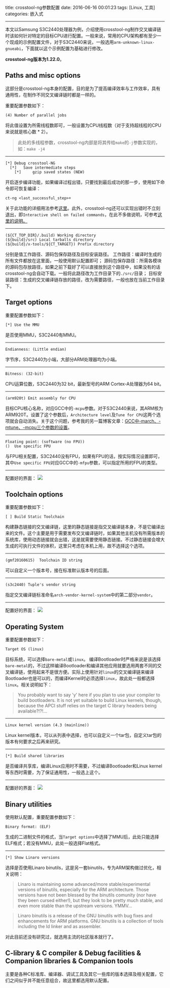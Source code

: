 title: crosstool-ng参数配置
date: 2016-06-16 00:01:23
tags: [Linux, 工具]
categories: 嵌入式

---

本文以Samsung S3C2440处理器为例，介绍使用crosstool-ng制作交叉编译链时该如何针对特定的目标CPU进行配置。一般来说，常用的CPU架构都有至少一个现成的示例配置文件，对于S3C2440来说，一般选用`arm-unknown-linux-gnueabi`，下面就以这个示例配置为基础进行修改。

<!--more-->

**crosstool-ng版本为1.22.0**。

## **Paths and misc options**
这部分是crosstool-ng本身的配置，目的是为了提高编译效率与工作效率，具有通用性，在制作不同交叉编译链时都是一样的。

重要配置参数如下：

```
(4) Number of parallel jobs
```
将此值设置为所需线程数即可，一般设置为CPU线程数（对于支持超线程的CPU来说就是核心数 * 2）。

> 此处的多线程参数，crosstool-ng内部是将其传给`make`的`-j`参数实现的，如：`make -j4`

----------

```
[*] Debug crosstool-NG                                                    
  [*]   Save intermediate steps                                             
    [*]     gzip saved states (NEW)
```
开启逐步编译功能，如果编译过程出错，只要找到最后成功的那一步，使用如下命令即可恢复编译：
```
ct-ng <last_successful_step>+
```

关于此功能的详细用法参考[这里](http://www.crifan.com/files/doc/docbook/crosstool_ng/release/html/crosstool_ng.html#restore_from_fail_step)。此外，crosstool-ng还可以实现出错时不立刻退出，即`Interactive shell on failed commands`，在此不多做说明，可参考[这里的说明。](http://www.crifan.com/files/doc/docbook/crosstool_ng/release/html/crosstool_ng.html#error_but_not_exit)

----------
```
(${CT_TOP_DIR}/.build) Working directory
(${build}/src) Local tarballs directory
(${build}/x-tools/${CT_TARGET}) Prefix directory
```
分别是值工作路径、源码包保存路径及目标安装路径。
工作路径：编译时生成的所有文件都放在这里面，一般使用默认配置即可；
源码包保存路径：所需各模块的源码包存放路径，如果之前下载好了可以直接放到这个路径中，如果没有的话crosstool-ng会自动下载。一般将此路径改为工作目录下的`./src/`目录；
目标安装路径：生成的交叉编译链存放的路径，改为需要路径，一般也放在当前工作目录下。

## **Target options**
重要配置参数如下：

```
[*] Use the MMU
```
是否使用MMU，S3C2440有MMU。

----------

```
Endianness: (Little endian)
```
字节序，S3C2440为小端，大部分ARM处理器均为小端。

----------

```
Bitness: (32-bit)
```
CPU运算位数，S3C2440为32 bit，最新型号的ARM Cortex-A处理器为64 bit。

----------

``` shell
(arm920t) Emit assembly for CPU
```
目标CPU核心名称，对应GCC中的`-mcpu`参数。对于S3C2440来说，其ARM核为ARM920T。设置了这个参数后，`Architecture level`及`Tune for CPU`这两个选项就会自动消失。关于这个问题，参考我的另一篇博客文章：[GCC中-march、-mtune、-mcpu三个参数的设置](/2016/06/15/GCC%E4%B8%AD-march%E3%80%81-mtune%E3%80%81-mcpu%E4%B8%89%E4%B8%AA%E5%8F%82%E6%95%B0%E7%9A%84%E8%AE%BE%E7%BD%AE/)。

----------

```
Floating point: (software (no FPU))
()  Use specific FPU
```
与FPU相关配置，S3C2440没有FPU，如果有FPU的话，按实际情况设置即可，其中`Use specific FPU`对应GCC中的`-mfpu`参数，可以指定所用的FPU的类型。

----------

配置好的界面：
![](http://7xnwyt.com1.z0.glb.clouddn.com/20160615172011.png)


## **Toolchain options**
重要配置参数如下：

```
[ ] Build Static Toolchain
```
构建静态链接的交叉编译链，这里的静态链接是指交叉编译链本身，不是它编译出来的文件。这个主要是用于需要发布交叉编译链时，如果其他主机没有所需版本的系统库，使用动态链接就会出错，这是就需要使用静态链接。不过静态链接会增大生成的可执行文件的体积，这里只考虑在本机上用，故不选择这个选项。

----------

```
(gmf20160615)  Toolchain ID string
```
可以自定义一个版本号，接在标准默认版本号的后面。

----------

```
(s3c2440) Tuple's vendor string
```
指定交叉编译链标准命名`arch-vendor-kernel-system`中的第二部分`vendor`。

----------

配置好的界面：
![](http://7xnwyt.com1.z0.glb.clouddn.com/20160615220831.png)

## **Operating System**
重要配置参数如下：

```
Target OS (linux)
```
目标系统，可以选择`bare-metal`或`linux`。
编译Bootloader时严格来说是该选择`bare-metal`的，不过这样编译Bootloader和编译其他应用就要选用两套不同的交叉编译链，使用起来不是很方便。实际上使用针对`linux`的交叉编译链来编译Bootloader也是可以的，而编译Kernel时必须选择`linux`，故此处一般都选择`linux`。相关说明如下：
> You probably want to say 'y' here if you plan to use your compiler to build bootloaders. It is not yet suitable to build Linux kernels, though, because the APCI stuff relies on the target C library headers being available?!?!...

----------

```
Linux kernel version (4.3 (mainline))
```
Linux kernel版本，可以从列表中选择，也可以自定义一个tar包，自定义tar包的版本有何要求之后再来研究。

----------

```
[*] Build shared libraries
```
是否编译共享库，编译Linux应用时不需要，不过编译Bootloader和Linux kernel等东西时需要，为了保证通用性，一般选上这个。

----------

配置好的界面：
![](http://7xnwyt.com1.z0.glb.clouddn.com/20160615223725.png)

## **Binary utilities**
使用默认配置，重要配置参数如下：

```
Binary format: (ELF)
```
生成的二进制文件的格式，当`Target options`中选择了MMU后，此处只能选择ELF格式；若没有MMU，此处一般选择Flat格式。

----------

```
[*] Show Linaro versions
```
选择是否使用Linaro binutils，这是另一套binutils，专为ARM架构做过优化，相关说明：

> Linaro is maintaining some advanced/more stable/experimental versions of binutils, especially for the ARM architecture. Those versions have not been blessed by the binutils comunity (nor have they been cursed either!), but they look to be pretty much stable, and even more stable than the upstream versions. YMMV...

> Linaro binutils is a release of the GNU binutils with bug fixes and enhancements for ARM platforms. GNU binutils is a collection of tools including the ld linker and as assembler.

对此目前还没有研究过，就选用主流的社区版本就行了。

## **C-library & C compiler & Debug facilities & Companion libraries & Companion tools**

主要是各种C标准库、编译器、调试工具及其它一些库的版本选择及相关配置，它们之间似乎并不能任意组合，故这里都选用默认配置。



